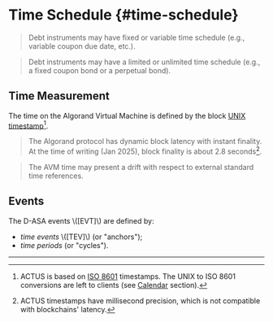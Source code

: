 # Time Schedule {#time-schedule}

> Debt instruments may have fixed or variable time schedule (e.g., variable coupon
> due date, etc.).

> Debt instruments may have a limited or unlimited time schedule (e.g., a fixed
> coupon bond or a perpetual bond).

## Time Measurement

The time on the Algorand Virtual Machine is defined by the block <a href="https://en.wikipedia.org/wiki/Unix_time">UNIX
timestamp</a>[^1].

> The Algorand protocol has dynamic block latency with instant finality. At the
> time of writing (Jan 2025), block finality is about 2.8 seconds[^2].

> The AVM time may present a drift with respect to external standard time references.

## Events

The D-ASA events \\([EVT]\\) are defined by:

- *time events* \\([TEV]\\) (or "anchors");
- *time periods* (or "cycles").

---

[^1]: ACTUS is based on <a href="https://en.wikipedia.org/wiki/ISO_8601">ISO 8601</a>
timestamps. The UNIX to ISO 8601 conversions are left to clients (see [Calendar](./day-count-convention.md#calendar)
section).

[^2]: ACTUS timestamps have millisecond precision, which is not compatible with
blockchains' latency.
